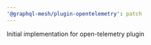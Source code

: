 ```yaml
---
'@graphql-mesh/plugin-opentelemetry': patch
---
```


Initial implementation for open-telemetry plugin
